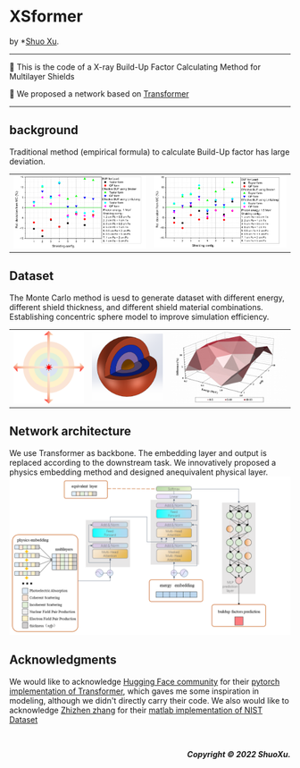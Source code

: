 # XSformer

by *[Shuo Xu](https://www.researchgate.net/profile/Shuo-Xu-21).
****
🔔 This is the code of a X-ray Build-Up Factor Calculating Method for Multilayer Shields

🔔 We proposed a network based on [Transformer](https://arxiv.org/abs/1706.03762)
****

## background
Traditional method (empirical formula) to calculate Build-Up factor has large deviation.
<table frame=void>
	<tr>		  
    <td width="50%"><center><img src="figures/e1.bmp"		
                     alt="x"
                     height="x"/></center></td>	
    <td width="50%"><center><img src="figures/e2.bmp"		
                     alt="x"
                     height="x"/></center></td>	                     
                     
  </tr>
</table>
		  
## Dataset
The Monte Carlo method is uesd to generate dataset with different energy, different shield thickness, and different shield material combinations. 
Establishing concentric sphere model to improve simulation efficiency.

<table frame=void>
	<tr>		  
    <td width="28%"><center><img src="figures/geo.png"		
                     alt="x"
                     height="x"/></center></td>	
    <td width="28%"><center><img src="figures/geo2.png"		
                     alt="x"
                     height="x"/></center></td>	                     
    <td width="44%"><center><img src="figures/mcnp.bmp"
                     alt="x"
                     height="x"/></center></td>
                     
  </tr>
</table>


## Network architecture
We use Transformer as backbone. The embedding layer and output is replaced according to the downstream task.
We innovatively proposed a physics embedding method and designed anequivalent physical layer.
<img src="figures/model.bmp">

## Acknowledgments
We would like to acknowledge [Hugging Face community](https://huggingface.co/) for their [pytorch implementation of Transformer](https://github.com/huggingface/pytorch-openai-transformer-lm), which gaves me some inspiration in modeling, although we didn't directly carry their code.
We also would like to acknowledge [Zhizhen zhang](https://github.com/MaoXvan) for their [matlab implementation of NIST Dataset](https://github.com/MaoXvan/X-ray-Attenuation-Calculator)

&nbsp;
 <p align="right">
  <b><i>
  Copyright &#x00A9; 2022 ShuoXu. 
  </i></b>
</p>
